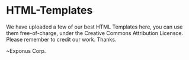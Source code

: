 # HTML-Templates
We have uploaded a few of our best HTML Templates here, you can use them free-of-charge, under the Creative Commons Attribution Licensce. Please remember to credit our work. Thanks.

~Exponus Corp.
